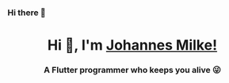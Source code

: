 ### Hi there 👋
<h1 align="center"> Hi 👋, I'm <a href="https://www.youtube.com/channel/UC6sTNoJi_G_O5lNzc6JgLew?sub_confirmation=1">Johannes Milke!</a></h1>
<h3 align="center">A Flutter programmer who keeps you alive 😜</h3>

